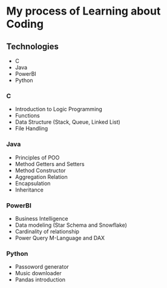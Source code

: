 # My process of Learning about Coding

## Technologies
- C
- Java
- PowerBI
- Python

### C
- Introduction to Logic Programming
- Functions
- Data Structure (Stack, Queue, Linked List) 
- File Handling

### Java
- Principles of POO
- Method Getters and Setters
- Method Constructor
- Aggregation Relation
- Encapsulation
- Inheritance

### PowerBI
- Business Intelligence
- Data modeling (Star Schema and Snowflake)
- Cardinality of relationship
- Power Query M-Language and DAX

### Python
- Passoword generator
- Music downloader
- Pandas introduction
